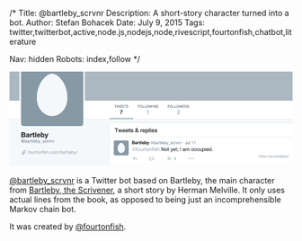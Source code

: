 /*
Title: @bartleby_scrvnr
Description: A short-story character turned into a bot.
Author: Stefan Bohacek
Date: July 9, 2015
Tags: twitter,twitterbot,active,node.js,nodejs,node,rivescript,fourtonfish,chatbot,literature

Nav: hidden
Robots: index,follow
*/

[![](/content/bots/twitterbots/images/bartleby_scrvnr.png)](https://twitter.com/bartleby_scrvnr)

[@bartleby_scrvnr](https://twitter.com/bartleby_scrvnr) is a Twitter bot based on Bartleby, the main character from [Bartleby, the Scrivener](https://en.wikipedia.org/wiki/Bartleby,_the_Scrivener), a short story by Herman Melville. It only uses actual lines from the book, as opposed to being just an incomprehensible Markov chain bot.

It was created by [@fourtonfish](https://twitter.com/fourtonfish).
